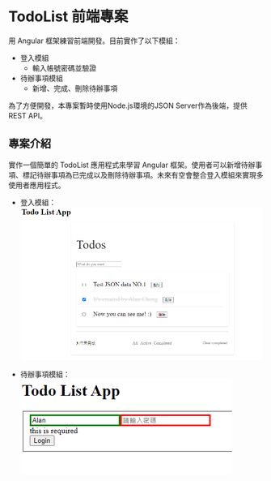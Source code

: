 # TodoList 前端專案

用 Angular 框架練習前端開發。目前實作了以下模組：

- 登入模組
    - 輸入帳號密碼並驗證
- 待辦事項模組
    - 新增、完成、刪除待辦事項

為了方便開發，本專案暫時使用Node.js環境的JSON Server作為後端，提供REST API。

## 專案介紹

實作一個簡單的 TodoList 應用程式來學習 Angular 框架。使用者可以新增待辦事項、標記待辦事項為已完成以及刪除待辦事項。未來有空會整合登入模組來實現多使用者應用程式。

- 登入模組：
 ![image](https://github.com/Alan-Cheng/Angular-TodoList/blob/master/todolist.png)

- 待辦事項模組：
 ![image](https://github.com/Alan-Cheng/Angular-TodoList/blob/master/login.png)
